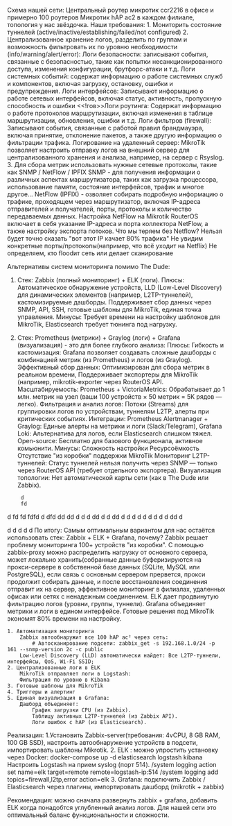 Схема нашей сети:
Центральный роутер микротик ccr2216 в офисе и примерно 100 роутеров Микротик hAP ac2 в каждом филиале, топология у нас звёздочка. Наши требования:
	1. Мониторить состояние туннелей (active/inactive/establishing/failed/not configured)
	2. Централизованное хранение логов, разделить по группам и возможность фильтровать их по уровню необходимости (info/warning/alert/error):
		Логи безопасности: записывают события, связанные с безопасностью, такие как попытки несанкционированного доступа, изменения конфигурации, брутфорс-атаки и т.д. 
		Логи системных событий: содержат информацию о работе системных служб и компонентов, включая загрузку, остановку, ошибки и предупреждения. 
		Логи интерфейсов: Записывают информацию о работе сетевых интерфейсов, включая статус, активность, пропускную способность и ошибки
		<<!гов>>Логи роутинга: Содержат информацию о работе протоколов маршрутизации, включая изменения в таблице маршрутизации, обновления, ошибки и т.д.
		Логи фильтров (firewall): Записывают события, связанные с работой правил брандмауэра, включая принятие, отклонение пакетов, а также другую информацию о фильтрации трафика. 
		Логирование на удаленный сервер: MikroTik позволяет настроить отправку логов на внешний сервер для централизованного хранения и анализа, например, на сервер с Rsyslog.
	3. Для сбора метрик использовать нужные сетевые протоколы, такие как SNMP / NetFlow / IPFIX
		SNMP - для получения информации о различных аспектах маршрутизатора, таких как загрузка процессора, использование памяти, состояние интерфейсов, трафик и многое другое...
		NetFlow (IPFIX) - озволяет собирать подробную информацию о трафике, проходящем через маршрутизатор, включая IP-адреса отправителей и получателей, порты, протоколы и количество передаваемых двнных.
		Настройка NetFlow на Mikrotik RouterOS включает в себя указание IP-адреса и порта коллектора NetFlow, а также настройку экспорта потоков.
		Что мы теряем без Netflow? 
			Нельзя будет точно сказать "вот этот IP качает 80% трафика"
			Не увидим конкретные порты/протоколы(например, что всё уходит на Netflix)
			Не определяем, кто floodит сеть или делает сканирование
			
			
Альтернативы систем мониторинга помимо The Dude:

1. Стек: Zabbix (полный мониторинг) + ELK (логи).
	Плюсы: Автоматическое обнаружение устройств, LLD (Low-Level Discovery) для динамических элементов (например, L2TP-туннелей), кастомизируемые дашборды. Поддерживает сбор данных через SNMP, API, SSH,
	готовые шаблоны для MikroTik, единая точка управления.
	Минусы: Требует времени на настройку шаблонов для MikroTik, Elasticsearch требует тюнинга под нагрузку.
	
2. Стек: Prometheus (метрики) + Graylog (логи) + Grafana (визуализация) - это для более глубкого анализа:
	Плюсы: 
		Гибкость и кастомизация: Grafana позволяет создавать сложные дашборды с комбинацией метрик (из Prometheus) и логов (из Graylog).
		Эффективный сбор данных: Оптимизирован для сбора метрик в реальном времени, Поддерживает экспортеры для MikroTik (например, mikrotik-exporter через RouterOS API.
		Масштабируемость: Prometheus + VictoriaMetrics: Обрабатывает до 1 млн. метрик на узел (ваши 100 устройств × 50 метрик = 5K рядов — легко).
		Фильтрация и анализ логов: Потоки (Streams) для группировки логов по устройствам, туннелям L2TP, алерты при критических событиях.
		Интеграции: Prometheus Alertmanager + Graylog: Единые алерты на метрики и логи (Slack/Telegram), Grafana Loki: Альтернатива для логов, если Elasticsearch слишком тяжел.
		Open-source: Бесплатно для базового функционала, активное комьюнити.
	Минусы:
		Сложность настройки
		Ресурсоёмкость
		Отсутствие "из коробки" поддержки MikroTik
		Мониторинг L2TP-туннелей: Статус туннелей нельзя получить через SNMP — только через RouterOS API (требует отдельного экспортера).
		Визуализация топологии: Нет автоматической карты сети (как в The Dude или Zabbix).
		
		d
		fd
d
fd
fd
fdfd
d
dfd
dd
dd
d
d
d
dd
d
d
dd
d
d
d
d
d
d
d
d
d
dd
d

d
d
d
d
d
По итогу:
	Самым оптимальным вариантом для нас остаётся использовать стек: Zabbix + ELK + Grafana, почему?
	Zabbix решает проблему мониторинга 100+ устройств "из коробки".
		С помощью zabbix-proxy можно распределить нагрузку от основного сервера, может локально хранить(собранные данные буферизируются на прокси-сервере в собственной базе данных (SQLite, MySQL или PostgreSQL), если связь с основным сервером прервется, прокси продолжит собирать данные, и после восстановления соединения отправит их на сервер, эффективное мониторинг в филиалах, удаленных офисах или сетях с ненадежным соединением.
	ELK дает продвинутую фильтрацию логов (уровни, группы, туннели).
	Grafana объединяет метрики и логи в едином интерфейсе.
	Готовые решения под MikroTik экономят 80% времени на настройку.

	1. Автоматизация мониторинга
		Zabbix автообнаружит все 100 hAP ac² через сеть:  
			# Автосканирование подсети: zabbix_get -s 192.168.1.0/24 -p 161 --snmp-version 2c -c public
		Low-Level Discovery (LLD) автоматически найдет: Все L2TP-туннели, интерфейсы, QoS, Wi-Fi SSID;
	2. Централизованные логи в ELK
		MikroTik отправляет логи в Logstash:
		Фильтрация по уровню в Kibana
	3. Готовые шаблоны для MikroTik
	4. Триггеры и алертинг
	5. Единая визуализация в Grafana:
		Дашборд объединяет:
			График загрузки CPU (из Zabbix).
			Таблицу активных L2TP-туннелей (из Zabbix API).
			Логи ошибок с hAP (из Elasticsearch).
			
Реализация:
	1.Установить Zabbix-server(требования: 4vCPU, 8 GB RAM, 100 GB SSD), настроить автообнаружение устройств в подсети, импортировать шаблоны Mikrotik.
	2. ELK : можно упростить установку через Docker: 
		docker-compose up -d elasticsearch logstash kibana
	   Настроить Logstash на прием syslog (порт 514).
	   	/system logging action set name=elk target=remote remote=logstash-ip:514
		/system logging add topics=firewall,l2tp,error action=elk
	3. Grafana: подключить Zabbix / Elasticsearch через плагины, импортировать дашборд (mikrotik + zabbix)	
	
	
Рекомендация: можно сначала развернуть zabbix + grafana, добавить ELK когда понадобтся углубленный анализ логов. Для нашей сети это оптимальный баланс функциональности и сложности.